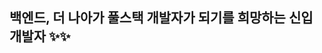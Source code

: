 ## 백엔드, 더 나아가 풀스택 개발자가 되기를 희망하는 신입 개발자 ✨✨

### 



<!--
**yjyj227/yjyj227** is a ✨ _special_ ✨ repository because its `README.md` (this file) appears on your GitHub profile.

Here are some ideas to get you started:

- 🔭 I’m currently working on ...
- 🌱 I’m currently learning ...
- 👯 I’m looking to collaborate on ...
- 🤔 I’m looking for help with ...
- 💬 Ask me about ...
- 📫 How to reach me: ...
- 😄 Pronouns: ...
- ⚡ Fun fact: ...
-->
